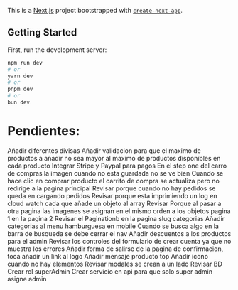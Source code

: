This is a [Next.js](https://nextjs.org/) project bootstrapped with [`create-next-app`](https://github.com/vercel/next.js/tree/canary/packages/create-next-app).

## Getting Started

First, run the development server:

```bash
npm run dev
# or
yarn dev
# or
pnpm dev
# or
bun dev
```

# Pendientes:
Añadir diferentes divisas
Añadir validacion para que el maximo de productos a añadir no sea mayor al maximo  de productos disponibles en cada producto
Integrar Stripe y Paypal para pagos
En el step one del carro de compras la imagen cuando no esta guardada no se ve bien
Cuando se hace clic en comprar producto el carrito de compra se actualiza pero no redirige a la pagina principal
Revisar porque cuando no hay pedidos se queda en cargando pedidos
Revisar porque esta imprimiendo un log en cloud watch cada que añade un objeto al array
Revisar Porque al pasar a otra pagina las imagenes se asignan en el mismo orden a los objetos pagina 1 en la pagina 2
Revisar el Paginationb en la pagina slug categorias
Añadir categorias al menu hamburguesa en mobile
Cuando se busca algo en la barra de busqueda se debe cerrar el nav
Añadir descuentos a los productos para el admin
Revisar los controles del formulario de crear cuenta ya que no muestra los errores
Añadir forma de salirse de la pagina de confirmacion, toca añadir un link al logo
Añadir mensaje producto top
Añadir icono cuando no hay elementos
Revisar modales se crean a un lado
Revisar BD  
Crear rol superAdmin
Crear servicio en api para que solo super admin asigne admin